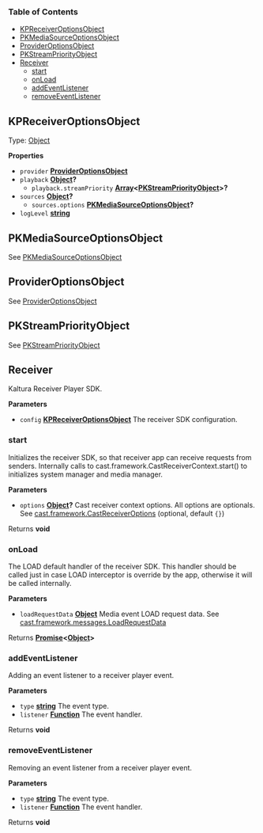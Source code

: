 ### Table of Contents

- [KPReceiverOptionsObject](#kpreceiveroptionsobject)
- [PKMediaSourceOptionsObject](#pkmediasourceoptionsobject)
- [ProviderOptionsObject](#provideroptionsobject)
- [PKStreamPriorityObject](#pkstreampriorityobject)
- [Receiver](#receiver)
  - [start](#start)
  - [onLoad](#onload)
  - [addEventListener](#addeventlistener)
  - [removeEventListener](#removeeventlistener)

## KPReceiverOptionsObject

Type: [Object](https://developer.mozilla.org/docs/Web/JavaScript/Reference/Global_Objects/Object)

**Properties**

- `provider` **[ProviderOptionsObject](#provideroptionsobject)**
- `playback` **[Object](https://developer.mozilla.org/docs/Web/JavaScript/Reference/Global_Objects/Object)?**
  - `playback.streamPriority` **[Array](https://developer.mozilla.org/docs/Web/JavaScript/Reference/Global_Objects/Array)&lt;[PKStreamPriorityObject](#pkstreampriorityobject)>?**
- `sources` **[Object](https://developer.mozilla.org/docs/Web/JavaScript/Reference/Global_Objects/Object)?**
  - `sources.options` **[PKMediaSourceOptionsObject](#pkmediasourceoptionsobject)?**
- `logLevel` **[string](https://developer.mozilla.org/docs/Web/JavaScript/Reference/Global_Objects/String)**

## PKMediaSourceOptionsObject

See [PKMediaSourceOptionsObject](https://github.com/kaltura/playkit-js/blob/master/docs/configuration.md#type-pkmediasourceoptionsobject)

## ProviderOptionsObject

See [ProviderOptionsObject](https://github.com/kaltura/playkit-js-providers/blob/master/docs/configuration.md#configuration-structure)

## PKStreamPriorityObject

See [PKStreamPriorityObject](https://github.com/kaltura/playkit-js/blob/master/docs/configuration.md#type-arraypkstreampriorityobject)

## Receiver

Kaltura Receiver Player SDK.

**Parameters**

- `config` **[KPReceiverOptionsObject](#kpreceiveroptionsobject)** The receiver SDK configuration.

### start

Initializes the receiver SDK, so that receiver app can receive requests from senders.
Internally calls to cast.framework.CastReceiverContext.start() to initializes system manager and media manager.

**Parameters**

- `options` **[Object](https://developer.mozilla.org/docs/Web/JavaScript/Reference/Global_Objects/Object)?** Cast receiver context options. All options are optionals. See [cast.framework.CastReceiverOptions](https://developers.google.com/cast/docs/reference/caf_receiver/cast.framework.CastReceiverOptions) (optional, default `{}`)

Returns **void**

### onLoad

The LOAD default handler of the receiver SDK. This handler should be called just in case LOAD interceptor is override by the app, otherwise it will be called internally.

**Parameters**

- `loadRequestData` **[Object](https://developer.mozilla.org/docs/Web/JavaScript/Reference/Global_Objects/Object)** Media event LOAD request data. See [cast.framework.messages.LoadRequestData](https://developers.google.com/cast/docs/reference/caf_receiver/cast.framework.messages.LoadRequestData)

Returns **[Promise](https://developer.mozilla.org/docs/Web/JavaScript/Reference/Global_Objects/Promise)&lt;[Object](https://developer.mozilla.org/docs/Web/JavaScript/Reference/Global_Objects/Object)>**

### addEventListener

Adding an event listener to a receiver player event.

**Parameters**

- `type` **[string](https://developer.mozilla.org/docs/Web/JavaScript/Reference/Global_Objects/String)** The event type.
- `listener` **[Function](https://developer.mozilla.org/docs/Web/JavaScript/Reference/Statements/function)** The event handler.

Returns **void**

### removeEventListener

Removing an event listener from a receiver player event.

**Parameters**

- `type` **[string](https://developer.mozilla.org/docs/Web/JavaScript/Reference/Global_Objects/String)** The event type.
- `listener` **[Function](https://developer.mozilla.org/docs/Web/JavaScript/Reference/Statements/function)** The event handler.

Returns **void**
